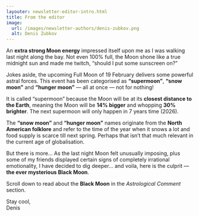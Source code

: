 ```yaml
---
layouter: newsletter-editor-intro.html
title: From the editor
image: 
  url: /images/newsletter-authors/denis-zubkov.png
  alt: Denis Zubkov
---
```


An **extra strong Moon energy** impressed itself upon me as I was walking last night along the bay. Not even 100% full, the Moon shone like a true midnight sun and made me twitch, “should I put some sunscreen on?”

Jokes aside, the upcoming Full Moon of 19 February delivers some powerful astral forces. This event has been categorised as **“supermoon”**, **“snow moon”** and **“hunger moon”** — all at once — not for nothing!

It is called “supermoon” because the Moon will be at its **closest distance to the Earth**, meaning the Moon will be **14% bigger** and whopping **30% brighter**. The next supermoon will only happen in 7 years time (2026).

The **“snow moon”** and **“hunger moon”** names originate from the **North American folklore** and refer to the time of the year when it snows a lot and food supply is scarce till next spring. Perhaps that isn’t that much relevant in the current age of globalisation.

But there is more… As the last night Moon felt unusually imposing, plus some of my friends displayed certain signs of completely irrational emotionality, I have decided to dig deeper… and voila, here is the culprit — **the ever mysterious Black Moon**.

Scroll down to read about the **Black Moon** in the _Astrological Comment_ section.

Stay cool,<br>
<span class="signature">Denis</span>
